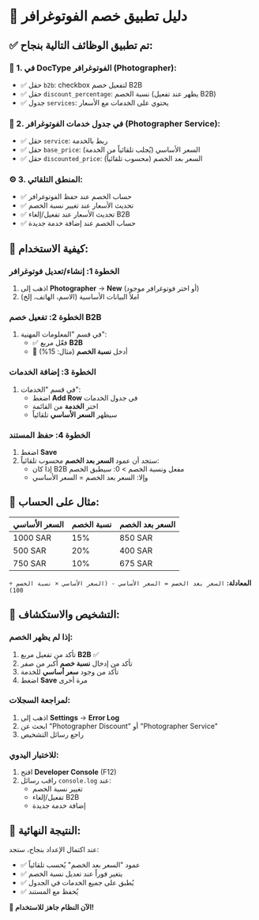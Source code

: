 # 📸 دليل تطبيق خصم الفوتوغرافر

## ✅ تم تطبيق الوظائف التالية بنجاح:

### 🔧 1. في DocType الفوتوغرافر (Photographer):
- ✅ حقل `b2b`: checkbox لتفعيل خصم B2B
- ✅ حقل `discount_percentage`: نسبة الخصم (يظهر عند تفعيل B2B)
- ✅ جدول `services`: يحتوي على الخدمات مع الأسعار

### 🔧 2. في جدول خدمات الفوتوغرافر (Photographer Service):
- ✅ حقل `service`: ربط بالخدمة
- ✅ حقل `base_price`: السعر الأساسي (يُجلب تلقائياً من الخدمة)
- ✅ حقل `discounted_price`: السعر بعد الخصم (محسوب تلقائياً)

### ⚙️ 3. المنطق التلقائي:
- ✅ حساب الخصم عند حفظ الفوتوغرافر
- ✅ تحديث الأسعار عند تغيير نسبة الخصم
- ✅ تحديث الأسعار عند تفعيل/إلغاء B2B
- ✅ حساب الخصم عند إضافة خدمة جديدة

## 🚀 كيفية الاستخدام:

### الخطوة 1: إنشاء/تعديل فوتوغرافر
1. اذهب إلى **Photographer** → **New** (أو اختر فوتوغرافر موجود)
2. املأ البيانات الأساسية (الاسم، الهاتف، إلخ)

### الخطوة 2: تفعيل خصم B2B
1. في قسم "المعلومات المهنية":
   - ✅ فعّل مربع **B2B**
   - 📝 أدخل **نسبة الخصم** (مثال: 15%)

### الخطوة 3: إضافة الخدمات
1. في قسم "الخدمات":
   - اضغط **Add Row** في جدول الخدمات
   - اختر **الخدمة** من القائمة
   - سيظهر **السعر الأساسي** تلقائياً

### الخطوة 4: حفظ المستند
1. اضغط **Save**
2. ستجد أن عمود **السعر بعد الخصم** محسوب تلقائياً:
   - إذا كان B2B مفعل ونسبة الخصم > 0: سيطبق الخصم
   - وإلا: السعر بعد الخصم = السعر الأساسي

## 🧮 مثال على الحساب:

| السعر الأساسي | نسبة الخصم | السعر بعد الخصم |
|---------------|-------------|-----------------|
| 1000 SAR     | 15%         | 850 SAR        |
| 500 SAR      | 20%         | 400 SAR        |
| 750 SAR      | 10%         | 675 SAR        |

**المعادلة:** `السعر بعد الخصم = السعر الأساسي - (السعر الأساسي × نسبة الخصم ÷ 100)`

## 🔧 التشخيص والاستكشاف:

### إذا لم يظهر الخصم:
1. تأكد من تفعيل مربع **B2B** ✅
2. تأكد من إدخال **نسبة خصم** أكبر من صفر
3. تأكد من وجود **سعر أساسي** للخدمة
4. اضغط **Save** مرة أخرى

### لمراجعة السجلات:
1. اذهب إلى **Settings** → **Error Log**
2. ابحث عن "Photographer Discount" أو "Photographer Service"
3. راجع رسائل التشخيص

### للاختبار اليدوي:
1. افتح **Developer Console** (F12)
2. راقب رسائل `console.log` عند:
   - تغيير نسبة الخصم
   - تفعيل/إلغاء B2B
   - إضافة خدمة جديدة

## 🎉 النتيجة النهائية:

عند اكتمال الإعداد بنجاح، ستجد:
- ✅ عمود "السعر بعد الخصم" يُحسب تلقائياً
- ✅ يتغير فوراً عند تعديل نسبة الخصم
- ✅ يُطبق على جميع الخدمات في الجدول
- ✅ يُحفظ مع المستند

**🚀 الآن النظام جاهز للاستخدام!**
